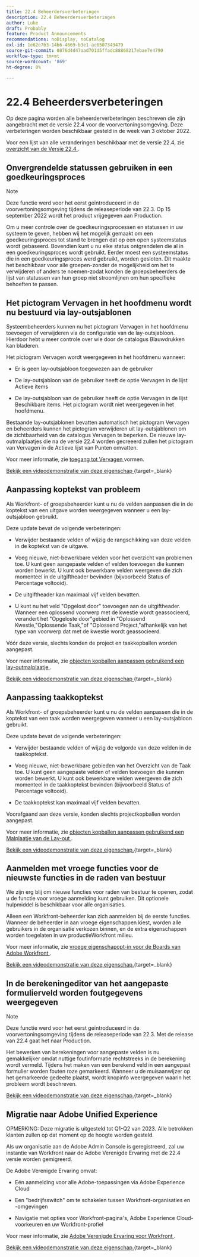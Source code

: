 ```yaml
---
title: 22.4 Beheerdersverbeteringen
description: 22.4 Beheerdersverbeteringen
author: Luke
draft: Probably
feature: Product Announcements
recommendations: noDisplay, noCatalog
exl-id: 1e62e7b3-14b6-4669-b3e1-ac6507343479
source-git-commit: 0876d4d47aad701d5ffadc88868217ebae7e4790
workflow-type: tm+mt
source-wordcount: '869'
ht-degree: 0%

---
```


# 22.4 Beheerdersverbeteringen

Op deze pagina worden alle beheerderverbeteringen beschreven die zijn aangebracht met de versie 22.4 voor de voorvertoningsomgeving. Deze verbeteringen worden beschikbaar gesteld in de week van 3 oktober 2022.

Voor een lijst van alle veranderingen beschikbaar met de versie 22.4, zie [ overzicht van de Versie 22.4 ](/help/quicksilver/product-announcements/product-releases/22.4-release-activity/22-4-release-overview.md).

## Onvergrendelde statussen gebruiken in een goedkeuringsproces

>[!NOTE]
>
>Deze functie werd voor het eerst geïntroduceerd in de voorvertoningsomgeving tijdens de releaseperiode van 22.3. Op 15 september 2022 wordt het product vrijgegeven aan Production.

Om u meer controle over de goedkeuringsprocessen en statussen in uw systeem te geven, hebben wij het mogelijk gemaakt om een goedkeuringsproces tot stand te brengen dat op een open systeemstatus wordt gebaseerd. Bovendien kunt u nu elke status ontgrendelen die al in een goedkeuringsproces wordt gebruikt. Eerder moest een systeemstatus die in een goedkeuringsproces werd gebruikt, worden gesloten. Dit maakte het beschikbaar voor alle groepen-zonder de mogelijkheid om het te verwijderen of anders te noemen-zodat konden de groepsbeheerders de lijst van statussen van hun groep niet stroomlijnen om hun specifieke behoeften te passen.

## Het pictogram Vervagen in het hoofdmenu wordt nu bestuurd via lay-outsjablonen

Systeembeheerders kunnen nu het pictogram Vervagen in het hoofdmenu toevoegen of verwijderen via de configuratie van de lay-outsjabloon. Hierdoor hebt u meer controle over wie door de catalogus Blauwdrukken kan bladeren.

Het pictogram Vervagen wordt weergegeven in het hoofdmenu wanneer:

* Er is geen lay-outsjabloon toegewezen aan de gebruiker

* De lay-outsjabloon van de gebruiker heeft de optie Vervagen in de lijst Actieve items

* De lay-outsjabloon van de gebruiker heeft de optie Vervagen in de lijst Beschikbare items. Het pictogram wordt niet weergegeven in het hoofdmenu.

Bestaande lay-outsjablonen bevatten automatisch het pictogram Vervagen en beheerders kunnen het pictogram verwijderen uit lay-outsjablonen om de zichtbaarheid van de catalogus Vervagen te beperken. De nieuwe lay-outmalplaatjes die na de versie 22.4 worden gecreeerd zullen het pictogram van Vervagen in de Actieve lijst van Punten omvatten.

Voor meer informatie, zie [ toegang tot Vervagen ](/help/quicksilver/administration-and-setup/blueprints/configure-access-to-blueprints.md) vormen.

[ Bekijk een videodemonstratie van deze eigenschap ](https://video.tv.adobe.com/v/3412382/){target=_blank}

## Aanpassing koptekst van probleem

Als Workfront- of groepsbeheerder kunt u nu de velden aanpassen die in de koptekst van een uitgave worden weergegeven wanneer u een lay-outsjabloon gebruikt.

Deze update bevat de volgende verbeteringen:

* Verwijder bestaande velden of wijzig de rangschikking van deze velden in de koptekst van de uitgave.

* Voeg nieuwe, niet-bewerkbare velden voor het overzicht van problemen toe. U kunt geen aangepaste velden of velden toevoegen die kunnen worden bewerkt. U kunt ook bewerkbare velden weergeven die zich momenteel in de uitgiftheader bevinden (bijvoorbeeld Status of Percentage voltooid).

* De uitgiftheader kan maximaal vijf velden bevatten.

* U kunt nu het veld &quot;Opgelost door&quot; toevoegen aan de uitgiftheader. Wanneer een oplossend voorwerp met de kwestie wordt geassocieerd, verandert het &quot;Opgeloste door&quot;gebied in &quot;Oplossend Kwestie,&quot;Oplossende Taak,&quot;of &quot;Oplossend Project,&quot;afhankelijk van het type van voorwerp dat met de kwestie wordt geassocieerd.

Vóór deze versie, slechts konden de project en taakkopballen worden aangepast.



Voor meer informatie, zie [ objecten kopballen aanpassen gebruikend een lay-outmalplaatje ](/help/quicksilver/administration-and-setup/customize-workfront/use-layout-templates/customize-object-headers.md).

[ Bekijk een videodemonstratie van deze eigenschap ](https://video.tv.adobe.com/v/3412383/){target=_blank}

## Aanpassing taakkoptekst

Als Workfront- of groepsbeheerder kunt u nu de velden aanpassen die in de koptekst van een taak worden weergegeven wanneer u een lay-outsjabloon gebruikt.

Deze update bevat de volgende verbeteringen:

* Verwijder bestaande velden of wijzig de volgorde van deze velden in de taakkoptekst.

* Voeg nieuwe, niet-bewerkbare gebieden van het Overzicht van de Taak toe. U kunt geen aangepaste velden of velden toevoegen die kunnen worden bewerkt. U kunt ook bewerkbare velden weergeven die zich momenteel in de taakkoptekst bevinden (bijvoorbeeld Status of Percentage voltooid).

* De taakkoptekst kan maximaal vijf velden bevatten.

Voorafgaand aan deze versie, konden slechts projectkopballen worden aangepast.

Voor meer informatie, zie [ objecten kopballen aanpassen gebruikend een Malplaatje van de Lay-out ](/help/quicksilver/administration-and-setup/customize-workfront/use-layout-templates/customize-object-headers.md).

[ Bekijk een videodemonstratie van deze eigenschap.](https://video.tv.adobe.com/v/3412384/){target=_blank}

## Aanmelden met vroege functies voor de nieuwste functies in de raden van bestuur

We zijn erg blij om nieuwe functies voor raden van bestuur te openen, zodat u de functie voor vroege aanmelding kunt gebruiken. Dit optionele hulpmiddel is beschikbaar voor alle organisaties.

Alleen een Workfront-beheerder kan zich aanmelden bij de eerste functies. Wanneer de beheerder in aan vroege eigenschappen kiest, worden alle gebruikers in de organisatie verkozen binnen, en de extra eigenschappen worden toegelaten in uw productieWorkfront milieu.

Voor meer informatie, zie [ vroege eigenschapopt-in voor de Boards van Adobe Workfront ](/help/quicksilver/agile/get-started-with-boards/boards-early-feature-opt-in.md).

[ Bekijk een videodemonstratie van deze eigenschap.](https://video.tv.adobe.com/v/3412386/){target=_blank}

## In de berekeningeditor van het aangepaste formulierveld worden foutgegevens weergegeven

>[!NOTE]
>
>Deze functie werd voor het eerst geïntroduceerd in de voorvertoningsomgeving tijdens de releaseperiode van 22.3. Met de release van 22.4 gaat het naar Production.

Het bewerken van berekeningen voor aangepaste velden is nu gemakkelijker omdat nuttige foutinformatie rechtstreeks in de berekening wordt vermeld. Tijdens het maken van een berekend veld in een aangepast formulier worden fouten roze gemarkeerd. Wanneer u de muisaanwijzer op het gemarkeerde gedeelte plaatst, wordt knopinfo weergegeven waarin het probleem wordt beschreven.

[ Bekijk een videodemonstratie van deze eigenschap.](https://video.tv.adobe.com/v/3412387/){target=_blank}

## Migratie naar Adobe Unified Experience

OPMERKING: Deze migratie is uitgesteld tot Q1-Q2 van 2023. Alle betrokken klanten zullen op dat moment op de hoogte worden gesteld.

Als uw organisatie aan de Adobe Admin Console is geregistreerd, zal uw instantie van Workfront naar de Adobe Verenigde Ervaring met de 22.4 versie worden gemigreerd.

De Adobe Verenigde Ervaring omvat:

* Eén aanmelding voor alle Adobe-toepassingen via Adobe Experience Cloud

* Een &quot;bedrijfsswitch&quot; om te schakelen tussen Workfront-organisaties en -omgevingen

* Navigatie met opties voor Workfront-pagina&#39;s, Adobe Experience Cloud-voorkeuren en uw Workfront-profiel

Voor meer informatie, zie [ Adobe Verenigde Ervaring voor Workfront ](/help/quicksilver/workfront-basics/navigate-workfront/workfront-navigation/adobe-unified-experience.md).

[ Bekijk een videodemonstratie van deze eigenschap.](https://video.tv.adobe.com/v/3412388/){target=_blank}
